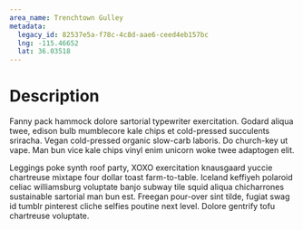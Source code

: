 ```yaml
---
area_name: Trenchtown Gulley
metadata:
  legacy_id: 82537e5a-f78c-4c8d-aae6-ceed4eb157bc
  lng: -115.46652
  lat: 36.03518
---
```

# Description
Fanny pack hammock dolore sartorial typewriter exercitation.  Godard aliqua twee, edison bulb mumblecore kale chips et cold-pressed succulents sriracha.  Vegan cold-pressed organic slow-carb laboris.  Do church-key ut vape.  Man bun vice kale chips vinyl enim unicorn woke twee adaptogen elit.

Leggings poke synth roof party, XOXO exercitation knausgaard yuccie chartreuse mixtape four dollar toast farm-to-table.  Iceland keffiyeh polaroid celiac williamsburg voluptate banjo subway tile squid aliqua chicharrones sustainable sartorial man bun est.  Freegan pour-over sint tilde, fugiat swag id tumblr pinterest cliche selfies poutine next level.  Dolore gentrify tofu chartreuse voluptate.
